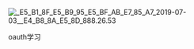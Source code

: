 ![_E5_B1_8F_E5_B9_95_E5_BF_AB_E7_85_A7_2019-07-03__E4_B8_8A_E5_8D_888.26.53](https://yuncodeweb.oss-cn-hangzhou.aliyuncs.com/uploads/xiquwugou/source/3c7c62c49a6180d5434f717346232616/%E5%B1%8F%E5%B9%95%E5%BF%AB%E7%85%A7_2019-07-03_%E4%B8%8A%E5%8D%888.26.53.png)

oauth学习
